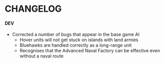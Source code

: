 # CHANGELOG

#### DEV

- Corrected a number of bugs that appear in the base game AI
  - Hover units will not get stuck on islands with land armies
  - Bluehawks are handled correctly as a long-range unit
  - Recognises that the Advanced Naval Factory can be effective even without a naval route
